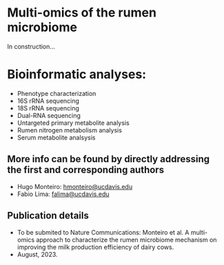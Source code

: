 # Multi-omics of the rumen microbiome
In construction...

# Bioinformatic analyses:
- Phenotype characterization
- 16S rRNA sequencing
- 18S rRNA sequencing
- Dual-RNA sequencing
- Untargeted primary metabolite analysis
- Rumen nitrogen metabolism analysis
- Serum metabolite analsysis

## More info can be found by directly addressing the first and corresponding authors

- Hugo Monteiro: hmonteiro@ucdavis.edu
- Fabio Lima: falima@ucdavis.edu

## Publication details

- To be submited to Nature Communications: Monteiro et al. A multi-omics approach to characterize the rumen microbiome mechanism on improving the milk production efficiency of dairy cows.
- August, 2023.
